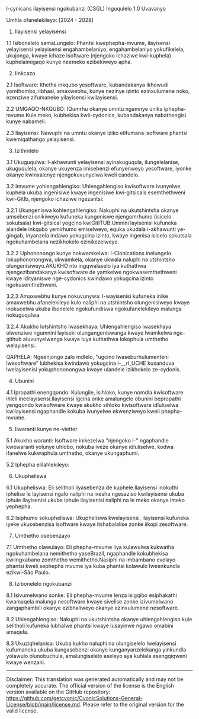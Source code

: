 I-cynicans ilayisensi ngokubanzi (CSGL)
Inguqulelo 1.0 Uvavanyo

Umhla ofanelekileyo: [2024 - 2028]

1. Ilayisensi yelayisensi

1.1 Isibonelelo samaLungelo: Phantsi kwephepha-mvume, ilayisensi yelayisensi yelayisensi engahambelaniyo, engahambelaniyo yokufikelela, ukujonga, kwaye ichaze isoftware (njengoko ichaziwe kwi-kuphela) kuphelaimigaqo kunye neemeko ezibekiweyo apha.

2. Iinkcazo

2.1 Isoftware: Ithetha inkqubo yesoftware, kubandakanya ikhowudi yomthombo, iibhasi, amaxwebhu, kunye nezinye izinto ezinxulumene noko, ezenziwe zifumaneke yilayisensi kwilayisensi.

2.2 UMGAQO-NKQUBO: IQumrhu okanye umntu ngamnye unika iphepha-mvume.Kule meko, kubhekisa kwii-cydonics, kubandakanya nabathengisi kunye nabameli.

2.3 Ilayisensi: Nawuphi na umntu okanye iziko elifumana isoftware phantsi kwemiqathango yelayisensi.

3. Izithintelo

3.1 Ukuguqulwa: I-akhawunti yelayisensi ayinakuguqula, ilungelelanise, ukuguqulela, okanye ukuyenza imisebenzi efunyenweyo yesoftware, iyonke okanye kwinxalenye njengokuvunyelwa kweli candelo.

3.2 Imvume yohlengahlengiso: Uhlengahlengiso kwisoftware ivunyelwe kuphela ukuba ingenisiwe kwaye ingenisiwe kwi-gitsicals esemthethweni kwi-GitIb, njengoko ichaziwe ngezantsi:

3.2.1 Ukungeniswa kohlengahlengiso: Nakuphi na ukutshintsha okanye umsebenzi onikiweyo kufuneka kungeniswe njengomrhumo (isicelo sokutsala) kwi-gitsical yogcino kwiGitITUB.Umnini layisenisi kufuneka alandele inkqubo yemirhumo emiselweyo, equka ukudala i-akhawunti ye-gingab, inyanzela indawo yokugcina izinto, kwaye ingenisa isicelo sokutsala ngokuhambelana nezikhokelo ezinikezelweyo.

3.2.2 Uphononongo kunye nokwamkelwa: I-Clonications inelungelo lokuphononongwa, ukwamkela, okanye ukwala naluphi na utshintsho olungenisiweyo.AKUKHO nto ingqwalaselo iya kuthathwa njengezibandakanya kwisoftware de yamkelwe ngokwasemthethweni kwaye idityaniswe nge-cydonics kwindawo yokugcina izinto ngokusemthethweni.

3.2.3 Amaxwebhu kunye nokuvunywa: I-wayisenisi kufuneka inike amaxwebhu afanelekileyo kulo naliphi na utshintsho olungenisiweyo kwaye inokucelwa ukuba ibonelele ngokufundiswa ngokufanelekileyo malunga nokuguqulwa.

3.2.4 Akukho lutshintsho lwasekhaya: Uhlengahlengiso lwasekhaya olwenziwe ngumnini layiseki olungangeniswanga kwaye lwamkelwa nge-github aluvunyelwanga kwaye luya kuthathwa lokophula umthetho welayisensi.

QAPHELA: Ngeenjongo zalo mdlelo, "ugcino lwaseburhulumenteni lwesoftware" lubhekisa kwindawo yokugcina i-__rl_UCHE kuxanduva lwelayisenisi yokuphononongwa kwaye ulandele izikhokelo ze-cydonis.

4. Ubunini

4.1 Ipropathi enengqondo: Kulungile, isihloko, kunye nomdla kwisoftware ihleli ineelayisensi.Ilayisensi igcina onke amalungelo obunini bepropathi yengqondo kwisoftware kwaye akukho sihloko kwisoftware idluliselwa kwilayisensi ngaphandle kokuba ivunyelwe ekwenziweyo kweli phepha-mvume.

5. Iiwaranti kunye ne-vietter

5.1 Akukho waranti: Isoftware inikezelwa "njengoko i-" ngaphandle kwewaranti yolunye uhlobo, nokuba iveze okanye idluliselwe, kodwa ifanelwe kukwaphula umthetho, okanye ukungaphumi.

5.2 Iphepha elilahlekileyo:

6. Ukupheliswa

6.1 Ukupheliswa: Eli selitholi liyasebenza de kuphele.Ilayisensi inokuthi iphelise le layisensi ngalo naliphi na ixesha ngesaziso kwilayisensi ukuba iphule ilayisenisi ukuba iphule ilayisenisi naliphi na le meko okanye imeko yephepha.

6.2 Isiphumo sokupheliswa: Ukupheliswa kwelayisensi, ilayisensi kufuneka iyeke ukusebenzisa isoftware kwaye itshabalalise zonke iikopi zesoftware.

7. Umthetho osebenzayo

7.1 Umthetho olawulayo: Eli phepha-mvume liya kulawulwa kukwatha ngokuhambelana nemithetho yaseBrazil, ngaphandle kokubhekisa kwiingxabano zomthetho wemithetho.Nasiphi na imbambano evelayo phantsi kweli sephepha mvume iya kuba phantsi kolawulo lweenkundla ezikwi-São Paulo.

8. Izibonelelo ngokubanzi

8.1 Isivumelwano sonke: Eli phepha-mvume lenza isigqibo esiphakathi kwamaqela malunga nesoftware kwaye sivelise zonke izivumelwano zangaphambili okanye ezibhaliweyo okanye ezinxulumene nesoftware.

8.2 Uhlengahlengiso: Nakuphi na ukutshintsha okanye uhlengahlengiso kule selitholi kufuneka lubhalwe phantsi kwaye lusayinwe ngawo omabini amaqela.

8.3 Ukuziqhelanisa: Ukuba kukho naluphi na ulungiselelo lwelayisensi kufumaneka ukuba kungasebenzi okanye kunganyanzelekanga yinkundla yolawulo olunobuchule, amalungiselelo aseleyo aya kuhlala esengqiqweni kwaye wenzani.

---
Disclaimer: This translation was generated automatically and may not be completely accurate. The official version of the license is the English version available on the GitHub repository: https://github.com/getcyonic/CyonicSolutions-General-License/blob/main/license.md. Please refer to the original version for the valid license.
